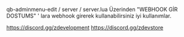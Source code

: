 qb-adminmenu-edit / server / server.lua 
Üzerinden "WEBHOOK GİR DOSTUMS" ' lara webhook girerek kullanabilirsiniz iyi kullanımlar.

https://discord.gg/zdevelopment
https://discord.gg/zdevstore
